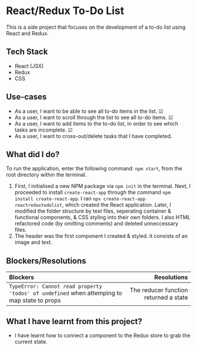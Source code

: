 # React/Redux To-Do List
This is a side project that focuses on the development of a to-do list using React and Redux.

## Tech Stack
- React (JSX)
- Redux
- CSS

## Use-cases
- As a user, I want to be able to see all to-do items in the list. &#x2611;
- As a user, I want to scroll through the list to see all to-do items. &#x2611;
- As a user, I want to add items to the to-do list, in order to see which tasks are incomplete. &#x2611;
- As a user, I want to cross-out/delete tasks that I have completed.

## What did I do?
To run the application, enter the following command: `npm start`, from the root directory within the terminal. 

1. First, I initialised a new NPM package via `npm init` in the terminal. Next, I proceeded to install `create-react-app` through the command `npm install create-react-app`. I ran `npx create-react-app reactreduxtodolist`, which created the React application. Later, I modified the folder structure by test files, seperating container & functional components, & CSS styling into their own folders. I also HTML refactored code (by omitting comments) and deleted unneccessary files. 
2. The header was the first component I created & styled. it consists of an image and text. 

## Blockers/Resolutions

| Blockers      | Resolutions   | 
| :-------------|--------------:| 
| `TypeError: Cannot read property 'todos' of undefined` when attemping to map state to props | The reducer function returned a state | 

## What I have learnt from this project?
- I have learnt how to connect a component to the Redux store to grab the current state.